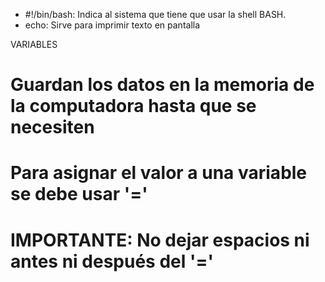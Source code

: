 - #!/bin/bash: Indica al sistema que tiene que usar la shell BASH.
- echo: Sirve para imprimir texto en pantalla

VARIABLES
# Guardan los datos en la memoria de la computadora hasta que se necesiten
# Para asignar el valor a una variable se debe usar '='
# IMPORTANTE: No dejar espacios ni antes ni después del '='
